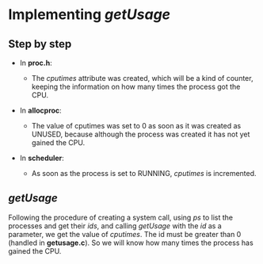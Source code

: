 # Implementing _getUsage_

## Step by step

- In **proc.h**:

  - The _cputimes_ attribute was created, which will be a kind of counter, keeping the information on how many times the process got the CPU.

- In **allocproc**:

  - The value of cputimes was set to 0 as soon as it was created as UNUSED, because although the process was created it has not yet gained the CPU.

- In **scheduler**:

  - As soon as the process is set to RUNNING, _cputimes_ is incremented.

## _getUsage_

Following the procedure of creating a system call, using _ps_ to list the processes and get their _ids_, and calling _getUsage_ with the _id_ as a parameter, we get the value of _cputimes_. The id must be greater than 0 (handled in **getusage.c**). So we will know how many times the process has gained the CPU.
